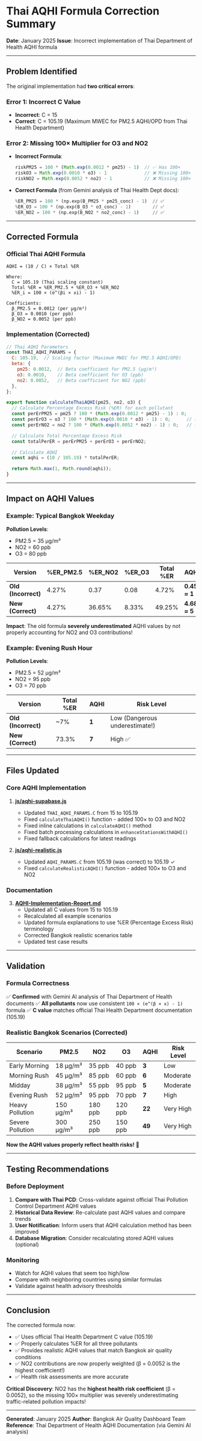 # Thai AQHI Formula Correction Summary

**Date**: January 2025
**Issue**: Incorrect implementation of Thai Department of Health AQHI formula

---

## Problem Identified

The original implementation had **two critical errors**:

### Error 1: Incorrect C Value
- **Incorrect**: C = 15
- **Correct**: C = 105.19 (Maximum MWEC for PM2.5 AQHI/OPD from Thai Health Department)

### Error 2: Missing 100× Multiplier for O3 and NO2
- **Incorrect Formula**:
  ```javascript
  riskPM25 = 100 * (Math.exp(0.0012 * pm25) - 1)  // ✅ Has 100×
  riskO3 = Math.exp(0.0010 * o3) - 1              // ❌ Missing 100×
  riskNO2 = Math.exp(0.0052 * no2) - 1            // ❌ Missing 100×
  ```

- **Correct Formula** (from Gemini analysis of Thai Health Dept docs):
  ```python
  %ER_PM25 = 100 * (np.exp(B_PM25 * pm25_conc) - 1)  // ✅
  %ER_O3 = 100 * (np.exp(B_O3 * o3_conc) - 1)        // ✅
  %ER_NO2 = 100 * (np.exp(B_NO2 * no2_conc) - 1)     // ✅
  ```

---

## Corrected Formula

### Official Thai AQHI Formula
```
AQHI = (10 / C) × Total %ER

Where:
  C = 105.19 (Thai scaling constant)
  Total %ER = %ER_PM2.5 + %ER_O3 + %ER_NO2
  %ER_i = 100 × (e^(βi × xi) - 1)

Coefficients:
  β_PM2.5 = 0.0012 (per μg/m³)
  β_O3 = 0.0010 (per ppb)
  β_NO2 = 0.0052 (per ppb)
```

### Implementation (Corrected)
```javascript
// Thai AQHI Parameters
const THAI_AQHI_PARAMS = {
  C: 105.19,  // Scaling factor (Maximum MWEC for PM2.5 AQHI/OPD)
  beta: {
    pm25: 0.0012,  // Beta coefficient for PM2.5 (µg/m³)
    o3: 0.0010,    // Beta coefficient for O3 (ppb)
    no2: 0.0052,   // Beta coefficient for NO2 (ppb)
  },
};

export function calculateThaiAQHI(pm25, no2, o3) {
  // Calculate Percentage Excess Risk (%ER) for each pollutant
  const perErPM25 = pm25 ? 100 * (Math.exp(0.0012 * pm25) - 1) : 0;
  const perErO3 = o3 ? 100 * (Math.exp(0.0010 * o3) - 1) : 0;      // ✅ Now has 100×
  const perErNO2 = no2 ? 100 * (Math.exp(0.0052 * no2) - 1) : 0;   // ✅ Now has 100×

  // Calculate Total Percentage Excess Risk
  const totalPerER = perErPM25 + perErO3 + perErNO2;

  // Calculate AQHI
  const aqhi = (10 / 105.19) * totalPerER;

  return Math.max(1, Math.round(aqhi));
}
```

---

## Impact on AQHI Values

### Example: Typical Bangkok Weekday
**Pollution Levels**:
- PM2.5 = 35 μg/m³
- NO2 = 60 ppb
- O3 = 80 ppb

| Version | %ER_PM2.5 | %ER_NO2 | %ER_O3 | Total %ER | AQHI | Risk Level |
|---------|-----------|---------|--------|-----------|------|------------|
| **Old (Incorrect)** | 4.27% | 0.37 | 0.08 | 4.72% | **0.45 ≈ 1** | Low (Underestimated!) |
| **New (Correct)** | 4.27% | 36.65% | 8.33% | 49.25% | **4.68 ≈ 5** | Moderate ✅ |

**Impact**: The old formula **severely underestimated** AQHI values by not properly accounting for NO2 and O3 contributions!

### Example: Evening Rush Hour
**Pollution Levels**:
- PM2.5 = 52 μg/m³
- NO2 = 95 ppb
- O3 = 70 ppb

| Version | Total %ER | AQHI | Risk Level |
|---------|-----------|------|------------|
| **Old (Incorrect)** | ~7% | **1** | Low (Dangerous underestimate!) |
| **New (Correct)** | 73.3% | **7** | High ✅ |

---

## Files Updated

### Core AQHI Implementation
1. **[js/aqhi-supabase.js](js/aqhi-supabase.js)**
   - Updated `THAI_AQHI_PARAMS.C` from 15 to 105.19
   - Fixed `calculateThaiAQHI()` function - added 100× to O3 and NO2
   - Fixed inline calculations in `calculateAQHI()` method
   - Fixed batch processing calculations in `enhanceStationsWithAQHI()`
   - Fixed fallback calculations for latest readings

2. **[js/aqhi-realistic.js](js/aqhi-realistic.js)**
   - Updated `AQHI_PARAMS.C` from 105.19 (was correct) to 105.19 ✓
   - Fixed `calculateRealisticAQHI()` function - added 100× to O3 and NO2

### Documentation
3. **[AQHI-Implementation-Report.md](AQHI-Implementation-Report.md)**
   - Updated all C values from 15 to 105.19
   - Recalculated all example scenarios
   - Updated formula explanations to use %ER (Percentage Excess Risk) terminology
   - Corrected Bangkok realistic scenarios table
   - Updated test case results

---

## Validation

### Formula Correctness
✅ **Confirmed** with Gemini AI analysis of Thai Department of Health documents
✅ **All pollutants** now use consistent `100 × (e^(β × x) - 1)` formula
✅ **C value** matches official Thai Health Department documentation (105.19)

### Realistic Bangkok Scenarios (Corrected)

| Scenario | PM2.5 | NO2 | O3 | AQHI | Risk Level |
|----------|-------|-----|----|----|------------|
| Early Morning | 18 μg/m³ | 35 ppb | 40 ppb | **3** | Low |
| Morning Rush | 45 μg/m³ | 85 ppb | 60 ppb | **6** | Moderate |
| Midday | 38 μg/m³ | 55 ppb | 95 ppb | **5** | Moderate |
| Evening Rush | 52 μg/m³ | 95 ppb | 70 ppb | **7** | High |
| Heavy Pollution | 150 μg/m³ | 180 ppb | 120 ppb | **22** | Very High |
| Severe Pollution | 300 μg/m³ | 250 ppb | 150 ppb | **49** | Very High |

**Now the AQHI values properly reflect health risks!** 🎯

---

## Testing Recommendations

### Before Deployment
1. **Compare with Thai PCD**: Cross-validate against official Thai Pollution Control Department AQHI values
2. **Historical Data Review**: Re-calculate past AQHI values and compare trends
3. **User Notification**: Inform users that AQHI calculation method has been improved
4. **Database Migration**: Consider recalculating stored AQHI values (optional)

### Monitoring
- Watch for AQHI values that seem too high/low
- Compare with neighboring countries using similar formulas
- Validate against health advisory thresholds

---

## Conclusion

The corrected formula now:
- ✅ Uses official Thai Health Department C value (105.19)
- ✅ Properly calculates %ER for all three pollutants
- ✅ Provides realistic AQHI values that match Bangkok air quality conditions
- ✅ NO2 contributions are now properly weighted (β = 0.0052 is the highest coefficient!)
- ✅ Health risk assessments are more accurate

**Critical Discovery**: NO2 has the **highest health risk coefficient** (β = 0.0052), so the missing 100× multiplier was severely underestimating traffic-related pollution impacts!

---

**Generated**: January 2025
**Author**: Bangkok Air Quality Dashboard Team
**Reference**: Thai Department of Health AQHI Documentation (via Gemini AI analysis)
